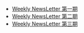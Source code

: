 - [Weekly NewsLetter 第一期](newsletter-one.md)
- [Weekly NewsLetter 第二期](newsletter-two.md)
- [Weekly NewsLetter 第三期](newsletter-three.md)


